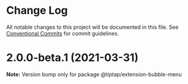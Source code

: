 # Change Log

All notable changes to this project will be documented in this file.
See [Conventional Commits](https://conventionalcommits.org) for commit guidelines.

# 2.0.0-beta.1 (2021-03-31)

**Note:** Version bump only for package @tiptap/extension-bubble-menu
